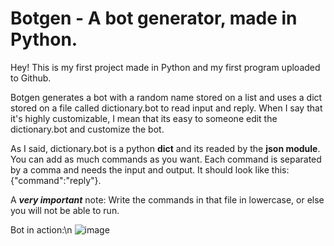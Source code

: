 # Botgen - A bot generator, made in Python.
Hey! This is my first project made in Python and my first program uploaded to Github.

Botgen generates a bot with a random name stored on a list and uses a dict stored on a file called dictionary.bot to read input and reply.
When I say that it's highly customizable, I mean that its easy to someone edit the dictionary.bot and customize the bot.

As I said, dictionary.bot is a python **dict** and its readed by the **json module**.
You can add as much commands as you want. Each command is separated by a comma and needs the input and output. It should look like this: {"command":"reply"}.

A ***very important*** note: Write the commands in that file in lowercase, or else you will not be able to run.

Bot in action:\n
![image](https://user-images.githubusercontent.com/93295652/168388534-04aaac5d-efd5-4076-a6a0-8ce14883b6e8.png)
